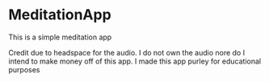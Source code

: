 # MeditationApp

This is a simple meditation app

Credit due to headspace for the audio. I do not own the audio nore do I intend to make money off of this app. 
I made this app purley for educational purposes
